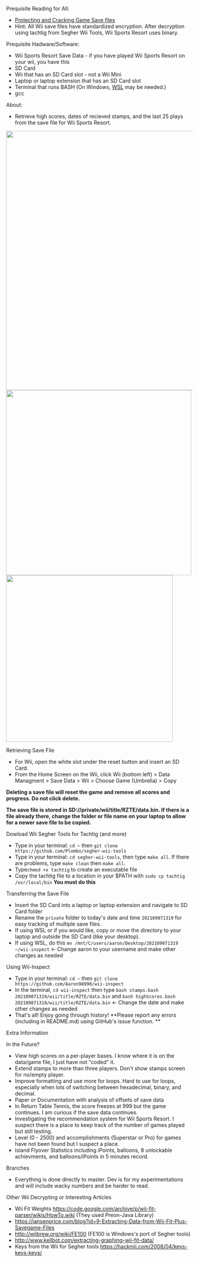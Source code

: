 Prequisite Reading for All:
- [Protecting and Cracking Game Save files](https://medium.com/@pantelis/protecting-game-saves-and-the-case-of-unworthy-e24c8fd68e16)
- Hint: All Wii save files have standardized encryption. After decryption using tachtig from Segher Wii Tools, Wii Sports Resort uses binary.

Prequisite Hadware/Software:
- Wii Sports Resort Save Data - if you have played Wii Sports Resort on your wii, you have this
- SD Card
- Wii that has an SD Card slot - not a Wii Mini
- Laptop or laptop extension that has an SD Card slot
- Terminal that runs BASH (On Windows, [WSL](https://docs.microsoft.com/en-us/windows/wsl/install-win10) may be needed.)
- gcc

About:
- Retrieve high scores, dates of recieved stamps, and the last 25 plays from the save file for Wii Sports Resort.

<img src="https://user-images.githubusercontent.com/45950113/132385115-596b0a18-a88f-4928-987c-d44c3d0fc1d4.png" width="700">
<img src="https://user-images.githubusercontent.com/45950113/132387567-c2bd82f4-63eb-45e0-9eaa-1eec0cc06c0d.png" width="500">
<img src="https://user-images.githubusercontent.com/45950113/132388144-3670090e-17b2-4ed5-a3f2-cee285f81a37.png" width="450">

Retrieving Save File
- For Wii, open the white slot under the reset button and insert an SD Card.
- From the Home Screen on the Wii, click Wii (bottom left) > Data Managment > Save Data > Wii > Choose Game (Umbrella) > Copy

**Deleting a save file will reset the game and remove all scores and progress. Do not click delete.**

**The save file is stored in SD://private/wii/title/RZTE/data.bin. If there is a file already there, change the folder or file name on your laptop to allow for a newer save file to be copied.**

Dowload Wii Segher Tools for Tachtig (and more)
- Type in your terminal: ``cd ~`` then ``git clone https://github.com/Plombo/segher-wii-tools``
- Type in your terminal: `cd segher-wii-tools`, then type ``make all``. If there are problems, type `make clean` then `make all`.
- Type``chmod +x tachtig`` to create an executable file
- Copy the tachtig file to a location in your $PATH with ``sudo cp tachtig /usr/local/bin`` **You must do this**

Transferring the Save File
- Insert the SD Card into a laptop or laptop extension and navigate to SD Card folder
- Rename the `private` folder to today's date and time ``202109071319`` for easy tracking of multiple save files.
- If using WSL or if you would like, copy or move the directory to your laptop and outside the SD Card (like your desktop). 
- If using WSL, do this ``mv /mnt/C/users/aaron/Desktop/202109071319 ~/wii-inspect`` <- Change aaron to your username and make other changes as needed

Using Wii-Inspect
- Type in your terminal: ``cd ~`` then ``git clone https://github.com/Aaron98990/wii-inspect``
- In the terminal, ``cd wii-inspect`` then type ``bash stamps.bash 202109071319/wii/title/RZTE/data.bin`` and ``bash highScores.bash 202109071319/wii/title/RZTE/data.bin`` <- Change the date and make other changes as needed
- That's all! Enjoy going through history! **Please report any errors (including in README.md) using GitHub's issue function. **

Extra Information

In the Future?
- View high scores on a per-player bases. I know where it is on the data/game file, I just have not "coded" it.
- Extend stamps to more than three players. Don't show stamps screen for no/empty player.
- Improve formatting and use more for loops. Hard to use for loops, especially when lots of switching between hexadecimal, binary, and decimal.
- Paper or Documentation with analysis of offsets of save data
- In Return Table Tennis, the score freezes at 999 but the game continues. I am curious if the save data continues. 
- Investigating the recommendation system for Wii Sports Resort. I suspect there is a place to keep track of the number of games played but still testing.
- Level (0 - 2500) and accomplishments (Superstar or Pro) for games have not been found but I suspect a place.
- Island Flyover Statistics including iPoints, balloons, 8 unlockable achievments, and balloons/iPoints in 5 minutes record.

Branches
- Everything is done directly to master. Dev is for my experimentations and will include wacky numbers and be harder to read.

Other Wii Decrypting or Interesting Articles
- Wii Fit Weights https://code.google.com/archive/p/wii-fit-parser/wikis/HowTo.wiki (They used Preon-Java Library)
- https://jansenprice.com/blog?id=9-Extracting-Data-from-Wii-Fit-Plus-Savegame-Files 
- http://wiibrew.org/wiki/FE100 (FE100 is Windows's port of Segher tools)
- http://www.kellbot.com/extracting-graphing-wii-fit-data/
- Keys from the Wii for Segher tools https://hackmii.com/2008/04/keys-keys-keys/
